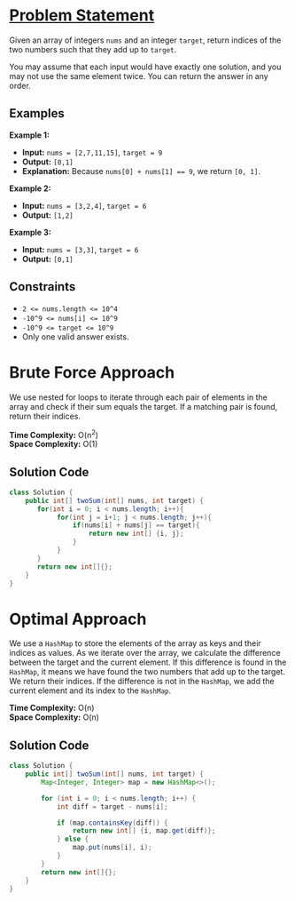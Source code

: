 # [Problem Statement](https://leetcode.com/problems/two-sum/)

Given an array of integers `nums` and an integer `target`, return indices of the two numbers such that they add up to `target`.

You may assume that each input would have exactly one solution, and you may not use the same element twice. You can return the answer in any order.

## Examples

**Example 1:**

- **Input:** `nums = [2,7,11,15]`, `target = 9`
- **Output:** `[0,1]`
- **Explanation:** Because `nums[0] + nums[1] == 9`, we return `[0, 1]`.

**Example 2:**

- **Input:** `nums = [3,2,4]`, `target = 6`
- **Output:** `[1,2]`

**Example 3:**

- **Input:** `nums = [3,3]`, `target = 6`
- **Output:** `[0,1]`

## Constraints

- `2 <= nums.length <= 10^4`
- `-10^9 <= nums[i] <= 10^9`
- `-10^9 <= target <= 10^9`
- Only one valid answer exists.

# Brute Force Approach

We use nested for loops to iterate through each pair of elements in the array and check if their sum equals the target. If a matching pair is found, return their indices.

**Time Complexity:** O(n<sup>2</sup>)  
**Space Complexity:** O(1)

## Solution Code

```java
class Solution {
    public int[] twoSum(int[] nums, int target) {
       for(int i = 0; i < nums.length; i++){
            for(int j = i+1; j < nums.length; j++){
                if(nums[i] + nums[j] == target){
                    return new int[] {i, j};
                }
            }
       }
       return new int[]{};
    }
}
```

# Optimal Approach

We use a `HashMap` to store the elements of the array as keys and their indices as values. As we iterate over the array, we calculate the difference between the target and the current element. If this difference is found in the `HashMap`, it means we have found the two numbers that add up to the target. We return their indices. If the difference is not in the `HashMap`, we add the current element and its index to the `HashMap`.

**Time Complexity:** O(n)  
**Space Complexity:** O(n)

## Solution Code

```java
class Solution {
    public int[] twoSum(int[] nums, int target) {
        Map<Integer, Integer> map = new HashMap<>();

        for (int i = 0; i < nums.length; i++) {
            int diff = target - nums[i];

            if (map.containsKey(diff)) {
                return new int[] {i, map.get(diff)};
            } else {
                map.put(nums[i], i);
            }
        }
        return new int[]{};
    }
}
```
